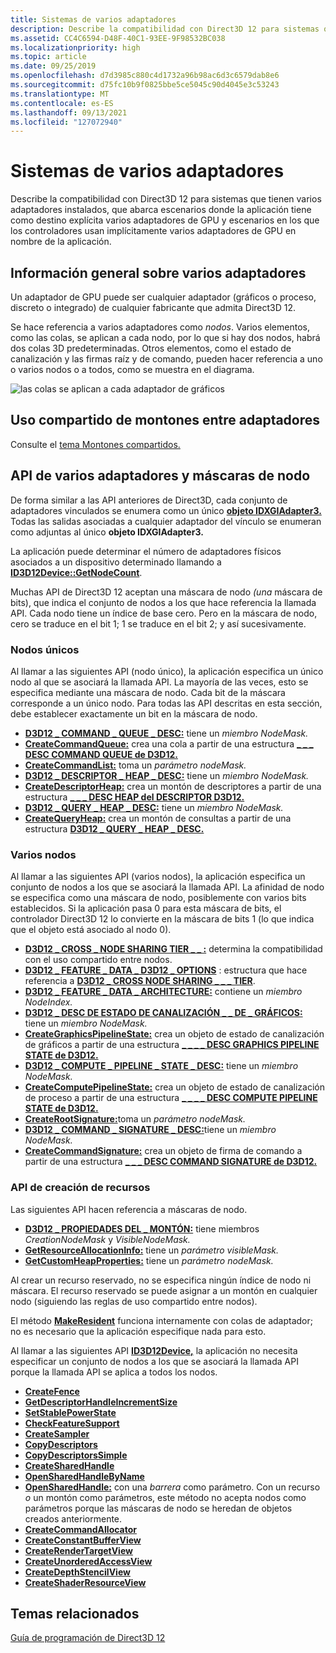```yaml
---
title: Sistemas de varios adaptadores
description: Describe la compatibilidad con Direct3D 12 para sistemas que tienen varios adaptadores instalados, que abarca escenarios donde la aplicación tiene como destino explícita varios adaptadores de GPU y escenarios en los que los controladores usan implícitamente varios adaptadores de GPU en nombre de la aplicación.
ms.assetid: CC4C6594-D48F-40C1-93EE-9F98532BC038
ms.localizationpriority: high
ms.topic: article
ms.date: 09/25/2019
ms.openlocfilehash: d7d3985c880c4d1732a96b98ac6d3c6579dab8e6
ms.sourcegitcommit: d75fc10b9f0825bbe5ce5045c90d4045e3c53243
ms.translationtype: MT
ms.contentlocale: es-ES
ms.lasthandoff: 09/13/2021
ms.locfileid: "127072940"
---
```

# <a name="multi-adapter-systems"></a>Sistemas de varios adaptadores

Describe la compatibilidad con Direct3D 12 para sistemas que tienen varios adaptadores instalados, que abarca escenarios donde la aplicación tiene como destino explícita varios adaptadores de GPU y escenarios en los que los controladores usan implícitamente varios adaptadores de GPU en nombre de la aplicación.

## <a name="multi-adapter-overview"></a>Información general sobre varios adaptadores

Un adaptador de GPU puede ser cualquier adaptador (gráficos o proceso, discreto o integrado) de cualquier fabricante que admita Direct3D 12.

Se hace referencia a varios adaptadores como *nodos*. Varios elementos, como las colas, se aplican a cada nodo, por lo que si hay dos nodos, habrá dos colas 3D predeterminadas. Otros elementos, como el estado de canalización y las firmas raíz y de comando, pueden hacer referencia a uno o varios nodos o a todos, como se muestra en el diagrama.

![las colas se aplican a cada adaptador de gráficos](images/multigpu.png)

## <a name="sharing-heaps-across-adapters"></a>Uso compartido de montones entre adaptadores

Consulte el [tema Montones compartidos.](shared-heaps.md)

## <a name="multi-adapter-apis-and-node-masks"></a>API de varios adaptadores y máscaras de nodo

De forma similar a las API anteriores de Direct3D, cada conjunto de adaptadores vinculados se enumera como un único [**objeto IDXGIAdapter3.**](/windows/win32/api/dxgi1_4/nn-dxgi1_4-idxgiadapter3) Todas las salidas asociadas a cualquier adaptador del vínculo se enumeran como adjuntas al único **objeto IDXGIAdapter3.**

La aplicación puede determinar el número de adaptadores físicos asociados a un dispositivo determinado llamando a [**ID3D12Device::GetNodeCount**](/windows/win32/api/d3d12/nf-d3d12-id3d12device-getnodecount).

Muchas API de Direct3D 12 aceptan una máscara de nodo *(una* máscara de bits), que indica el conjunto de nodos a los que hace referencia la llamada API. Cada nodo tiene un índice de base cero. Pero en la máscara de nodo, cero se traduce en el bit 1; 1 se traduce en el bit 2; y así sucesivamente.

### <a name="single-nodes"></a>Nodos únicos

Al llamar a las siguientes API (nodo único), la aplicación especifica un único nodo al que se asociará la llamada API. La mayoría de las veces, esto se especifica mediante una máscara de nodo. Cada bit de la máscara corresponde a un único nodo. Para todas las API descritas en esta sección, debe establecer exactamente un bit en la máscara de nodo.

-   [**D3D12 \_ COMMAND \_ QUEUE \_ DESC:**](/windows/win32/api/d3d12/ns-d3d12-d3d12_command_queue_desc) tiene un *miembro NodeMask.*
-   [**CreateCommandQueue:**](/windows/win32/api/d3d12/nf-d3d12-id3d12device-createcommandqueue) crea una cola a partir de una estructura [**\_ \_ \_ DESC COMMAND QUEUE de D3D12.**](/windows/win32/api/d3d12/ns-d3d12-d3d12_command_queue_desc)
-   [**CreateCommandList:**](/windows/win32/api/d3d12/nf-d3d12-id3d12device-createcommandlist) toma un *parámetro nodeMask.*
-   [**D3D12 \_ DESCRIPTOR \_ HEAP \_ DESC:**](/windows/win32/api/d3d12/ns-d3d12-d3d12_descriptor_heap_desc) tiene un *miembro NodeMask.*
-   [**CreateDescriptorHeap:**](/windows/win32/api/d3d12/nf-d3d12-id3d12device-createdescriptorheap) crea un montón de descriptores a partir de una estructura [**\_ \_ \_ DESC HEAP del DESCRIPTOR D3D12.**](/windows/win32/api/d3d12/ns-d3d12-d3d12_descriptor_heap_desc)
-   [**D3D12 \_ QUERY \_ HEAP \_ DESC:**](/windows/win32/api/d3d12/ns-d3d12-d3d12_query_heap_desc) tiene un *miembro NodeMask.*
-   [**CreateQueryHeap:**](/windows/win32/api/d3d12/nf-d3d12-id3d12device-createqueryheap) crea un montón de consultas a partir de una estructura [**D3D12 \_ QUERY \_ HEAP \_ DESC.**](/windows/win32/api/d3d12/ns-d3d12-d3d12_query_heap_desc)

### <a name="multiple-nodes"></a>Varios nodos

Al llamar a las siguientes API (varios nodos), la aplicación especifica un conjunto de nodos a los que se asociará la llamada API. La afinidad de nodo se especifica como una máscara de nodo, posiblemente con varios bits establecidos. Si la aplicación pasa 0 para esta máscara de bits, el controlador Direct3D 12 lo convierte en la máscara de bits 1 (lo que indica que el objeto está asociado al nodo 0).

-   [**D3D12 \_ CROSS \_ NODE SHARING TIER \_ \_ :**](/windows/win32/api/d3d12/ne-d3d12-d3d12_cross_node_sharing_tier) determina la compatibilidad con el uso compartido entre nodos.
-   [**D3D12 \_ FEATURE \_ DATA \_ D3D12 \_ OPTIONS**](/windows/win32/api/d3d12/ns-d3d12-d3d12_feature_data_d3d12_options) : estructura que hace referencia a [**D3D12 \_ CROSS NODE SHARING \_ \_ \_ TIER**](/windows/win32/api/d3d12/ne-d3d12-d3d12_cross_node_sharing_tier).
-   [**D3D12 \_ FEATURE \_ DATA \_ ARCHITECTURE:**](/windows/win32/api/d3d12/ns-d3d12-d3d12_feature_data_architecture) contiene un *miembro NodeIndex.*
-   [**D3D12 \_ DESC DE ESTADO DE CANALIZACIÓN \_ \_ DE \_ GRÁFICOS:**](/windows/win32/api/d3d12/ns-d3d12-d3d12_graphics_pipeline_state_desc) tiene un *miembro NodeMask.*
-   [**CreateGraphicsPipelineState:**](/windows/win32/api/d3d12/nf-d3d12-id3d12device-creategraphicspipelinestate) crea un objeto de estado de canalización de gráficos a partir de una estructura [**\_ \_ \_ \_ DESC GRAPHICS PIPELINE STATE de D3D12.**](/windows/win32/api/d3d12/ns-d3d12-d3d12_graphics_pipeline_state_desc)
-   [**D3D12 \_ COMPUTE \_ PIPELINE \_ STATE \_ DESC:**](/windows/win32/api/d3d12/ns-d3d12-d3d12_compute_pipeline_state_desc) tiene un *miembro NodeMask.*
-   [**CreateComputePipelineState:**](/windows/win32/api/d3d12/nf-d3d12-id3d12device-createcomputepipelinestate) crea un objeto de estado de canalización de proceso a partir de una estructura [**\_ \_ \_ \_ DESC COMPUTE PIPELINE STATE de D3D12.**](/windows/win32/api/d3d12/ns-d3d12-d3d12_compute_pipeline_state_desc)
-   [**CreateRootSignature:**](/windows/win32/api/d3d12/nf-d3d12-id3d12device-createrootsignature)toma un *parámetro nodeMask.*
-   [**D3D12 \_ COMMAND \_ SIGNATURE \_ DESC:**](/windows/win32/api/d3d12/ns-d3d12-d3d12_command_signature_desc)tiene un *miembro NodeMask.*
-   [**CreateCommandSignature:**](/windows/win32/api/d3d12/nf-d3d12-id3d12device-createcommandsignature) crea un objeto de firma de comando a partir de una estructura [**\_ \_ \_ DESC COMMAND SIGNATURE de D3D12.**](/windows/win32/api/d3d12/ns-d3d12-d3d12_command_signature_desc)

### <a name="resource-creation-apis"></a>API de creación de recursos

Las siguientes API hacen referencia a máscaras de nodo.

-   [**D3D12 \_ PROPIEDADES DEL \_ MONTÓN:**](/windows/win32/api/d3d12/ns-d3d12-d3d12_heap_properties) tiene miembros *CreationNodeMask* y *VisibleNodeMask.*
-   [**GetResourceAllocationInfo:**](/windows/win32/api/d3d12/nf-d3d12-id3d12device-getresourceallocationinfo) tiene un *parámetro visibleMask.*
-   [**GetCustomHeapProperties:**](/windows/win32/api/d3d12/nf-d3d12-id3d12device-getcustomheapproperties) tiene un *parámetro nodeMask.*

Al crear un recurso reservado, no se especifica ningún índice de nodo ni máscara. El recurso reservado se puede asignar a un montón en cualquier nodo (siguiendo las reglas de uso compartido entre nodos).

El método [**MakeResident**](/windows/win32/api/d3d12/nf-d3d12-id3d12device-makeresident) funciona internamente con colas de adaptador; no es necesario que la aplicación especifique nada para esto.

Al llamar a las siguientes API [**ID3D12Device,**](/windows/win32/api/d3d12/nn-d3d12-id3d12device) la aplicación no necesita especificar un conjunto de nodos a los que se asociará la llamada API porque la llamada API se aplica a todos los nodos.

-   [**CreateFence**](/windows/win32/api/d3d12/nf-d3d12-id3d12device-createfence)
-   [**GetDescriptorHandleIncrementSize**](/windows/win32/api/d3d12/nf-d3d12-id3d12device-getdescriptorhandleincrementsize)
-   [**SetStablePowerState**](/windows/win32/api/d3d12/nf-d3d12-id3d12device-setstablepowerstate)
-   [**CheckFeatureSupport**](/windows/win32/api/d3d12/nf-d3d12-id3d12device-checkfeaturesupport)
-   [**CreateSampler**](/windows/win32/api/d3d12/nf-d3d12-id3d12device-createsampler)
-   [**CopyDescriptors**](/windows/win32/api/d3d12/nf-d3d12-id3d12device-copydescriptors)
-   [**CopyDescriptorsSimple**](/windows/win32/api/d3d12/nf-d3d12-id3d12device-copydescriptorssimple)
-   [**CreateSharedHandle**](/windows/win32/api/d3d12/nf-d3d12-id3d12device-createsharedhandle)
-   [**OpenSharedHandleByName**](/windows/win32/api/d3d12/nf-d3d12-id3d12device-opensharedhandlebyname)
-   [**OpenSharedHandle:**](/windows/win32/api/d3d12/nf-d3d12-id3d12device-opensharedhandle) con una *barrera* como parámetro. Con un recurso  *o* un montón como parámetros, este método no acepta nodos como parámetros porque las máscaras de nodo se heredan de objetos creados anteriormente.
-   [**CreateCommandAllocator**](/windows/win32/api/d3d12/nf-d3d12-id3d12device-createcommandallocator)
-   [**CreateConstantBufferView**](/windows/win32/api/d3d12/nf-d3d12-id3d12device-createconstantbufferview)
-   [**CreateRenderTargetView**](/windows/win32/api/d3d12/nf-d3d12-id3d12device-createrendertargetview)
-   [**CreateUnorderedAccessView**](/windows/win32/api/d3d12/nf-d3d12-id3d12device-createunorderedaccessview)
-   [**CreateDepthStencilView**](/windows/win32/api/d3d12/nf-d3d12-id3d12device-createdepthstencilview)
-   [**CreateShaderResourceView**](/windows/win32/api/d3d12/nf-d3d12-id3d12device-createshaderresourceview)

## <a name="related-topics"></a>Temas relacionados

[Guía de programación de Direct3D 12](directx-12-programming-guide.md)